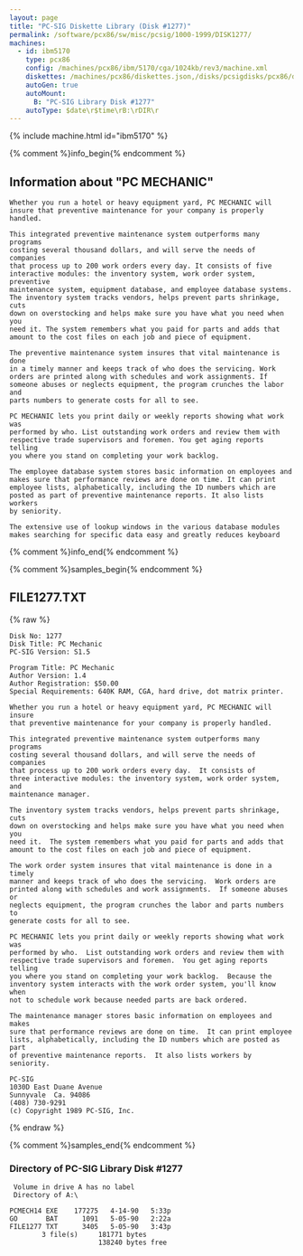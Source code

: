 ```yaml
---
layout: page
title: "PC-SIG Diskette Library (Disk #1277)"
permalink: /software/pcx86/sw/misc/pcsig/1000-1999/DISK1277/
machines:
  - id: ibm5170
    type: pcx86
    config: /machines/pcx86/ibm/5170/cga/1024kb/rev3/machine.xml
    diskettes: /machines/pcx86/diskettes.json,/disks/pcsigdisks/pcx86/diskettes.json
    autoGen: true
    autoMount:
      B: "PC-SIG Library Disk #1277"
    autoType: $date\r$time\rB:\rDIR\r
---
```


{% include machine.html id="ibm5170" %}

{% comment %}info_begin{% endcomment %}

## Information about "PC MECHANIC"

    Whether you run a hotel or heavy equipment yard, PC MECHANIC will
    insure that preventive maintenance for your company is properly
    handled.
    
    This integrated preventive maintenance system outperforms many programs
    costing several thousand dollars, and will serve the needs of companies
    that process up to 200 work orders every day. It consists of five
    interactive modules: the inventory system, work order system, preventive
    maintenance system, equipment database, and employee database systems.
    The inventory system tracks vendors, helps prevent parts shrinkage, cuts
    down on overstocking and helps make sure you have what you need when you
    need it. The system remembers what you paid for parts and adds that
    amount to the cost files on each job and piece of equipment.
    
    The preventive maintenance system insures that vital maintenance is done
    in a timely manner and keeps track of who does the servicing. Work
    orders are printed along with schedules and work assignments. If
    someone abuses or neglects equipment, the program crunches the labor and
    parts numbers to generate costs for all to see.
    
    PC MECHANIC lets you print daily or weekly reports showing what work was
    performed by who. List outstanding work orders and review them with
    respective trade supervisors and foremen. You get aging reports telling
    you where you stand on completing your work backlog.
    
    The employee database system stores basic information on employees and
    makes sure that performance reviews are done on time. It can print
    employee lists, alphabetically, including the ID numbers which are
    posted as part of preventive maintenance reports. It also lists workers
    by seniority.
    
    The extensive use of lookup windows in the various database modules
    makes searching for specific data easy and greatly reduces keyboard
{% comment %}info_end{% endcomment %}

{% comment %}samples_begin{% endcomment %}

## FILE1277.TXT

{% raw %}
```
Disk No: 1277                                                           
Disk Title: PC Mechanic                                                 
PC-SIG Version: S1.5                                                    
                                                                        
Program Title: PC Mechanic                                              
Author Version: 1.4                                                     
Author Registration: $50.00                                             
Special Requirements: 640K RAM, CGA, hard drive, dot matrix printer.    
                                                                        
Whether you run a hotel or heavy equipment yard, PC MECHANIC will insure
that preventive maintenance for your company is properly handled.       
                                                                        
This integrated preventive maintenance system outperforms many programs 
costing several thousand dollars, and will serve the needs of companies 
that process up to 200 work orders every day.  It consists of           
three interactive modules: the inventory system, work order system, and 
maintenance manager.                                                    
                                                                        
The inventory system tracks vendors, helps prevent parts shrinkage, cuts
down on overstocking and helps make sure you have what you need when you
need it.  The system remembers what you paid for parts and adds that    
amount to the cost files on each job and piece of equipment.            
                                                                        
The work order system insures that vital maintenance is done in a timely
manner and keeps track of who does the servicing.  Work orders are      
printed along with schedules and work assignments.  If someone abuses or
neglects equipment, the program crunches the labor and parts numbers to 
generate costs for all to see.                                          
                                                                        
PC MECHANIC lets you print daily or weekly reports showing what work was
performed by who.  List outstanding work orders and review them with    
respective trade supervisors and foremen.  You get aging reports telling
you where you stand on completing your work backlog.  Because the       
inventory system interacts with the work order system, you'll know when 
not to schedule work because needed parts are back ordered.             
                                                                        
The maintenance manager stores basic information on employees and makes 
sure that performance reviews are done on time.  It can print employee  
lists, alphabetically, including the ID numbers which are posted as part
of preventive maintenance reports.  It also lists workers by seniority. 
                                                                        
PC-SIG                                                                  
1030D East Duane Avenue                                                 
Sunnyvale  Ca. 94086                                                    
(408) 730-9291                                                          
(c) Copyright 1989 PC-SIG, Inc.                                         
```
{% endraw %}

{% comment %}samples_end{% endcomment %}

### Directory of PC-SIG Library Disk #1277

     Volume in drive A has no label
     Directory of A:\

    PCMECH14 EXE    177275   4-14-90   5:33p
    GO       BAT      1091   5-05-90   2:22a
    FILE1277 TXT      3405   5-05-90   3:43p
            3 file(s)     181771 bytes
                          138240 bytes free
